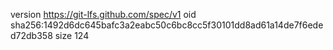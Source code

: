 version https://git-lfs.github.com/spec/v1
oid sha256:1492d6dc645bafc3a2eabc50c6bc8cc5f30101dd8ad61a14de7f6eded72db358
size 124

